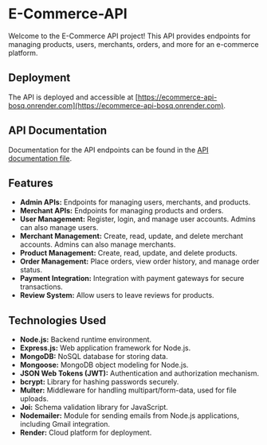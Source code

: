# E-Commerce-API

Welcome to the E-Commerce API project! This API provides endpoints for managing products, users, merchants, orders, and more for an e-commerce platform.

## Deployment

The API is deployed and accessible at [https://ecommerce-api-bosq.onrender.com](https://ecommerce-api-bosq.onrender.com).

## API Documentation

Documentation for the API endpoints can be found in the [API documentation file](https://documenter.getpostman.com/view/32928987/2sA3Bt1pEt).

<!-- ## Architecture Diagram -->

<!-- ![Architecture Diagram](./path/to/your/architecture-diagram.png) -->

## Features

- **Admin APIs:** Endpoints for managing users, merchants, and products.
- **Merchant APIs:** Endpoints for managing products and orders.
- **User Management:** Register, login, and manage user accounts. Admins can also manage users.
- **Merchant Management:** Create, read, update, and delete merchant accounts. Admins can also manage merchants.
- **Product Management:** Create, read, update, and delete products.
- **Order Management:** Place orders, view order history, and manage order status.
- **Payment Integration:** Integration with payment gateways for secure transactions.
- **Review System:** Allow users to leave reviews for products.

## Technologies Used

- **Node.js:** Backend runtime environment.
- **Express.js:** Web application framework for Node.js.
- **MongoDB:** NoSQL database for storing data.
- **Mongoose:** MongoDB object modeling for Node.js.
- **JSON Web Tokens (JWT):** Authentication and authorization mechanism.
- **bcrypt:** Library for hashing passwords securely.
- **Multer:** Middleware for handling multipart/form-data, used for file uploads.
- **Joi:** Schema validation library for JavaScript.
- **Nodemailer:** Module for sending emails from Node.js applications, including Gmail integration.
- **Render:** Cloud platform for deployment.
